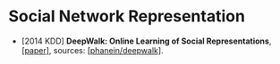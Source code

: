 # Social Network Representation

- [2014 KDD] **DeepWalk: Online Learning of Social Representations**, [[paper]](http://www.perozzi.net/publications/14_kdd_deepwalk.pdf), sources: [[phanein/deepwalk]](https://github.com/phanein/deepwalk).